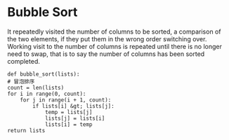 # Bubble Sort

It repeatedly visited the number of columns to be sorted, a comparison of the two elements, if they put them in the wrong order switching over. Working visit to the number of columns is repeated until there is no longer need to swap, that is to say the number of columns has been sorted completed.

```text
def bubble_sort(lists):
# 冒泡排序
count = len(lists)
for i in range(0, count):
    for j in range(i + 1, count):
        if lists[i] &gt; lists[j]:
            temp = lists[j]
            lists[j] = lists[i]
            lists[i] = temp
return lists
```


